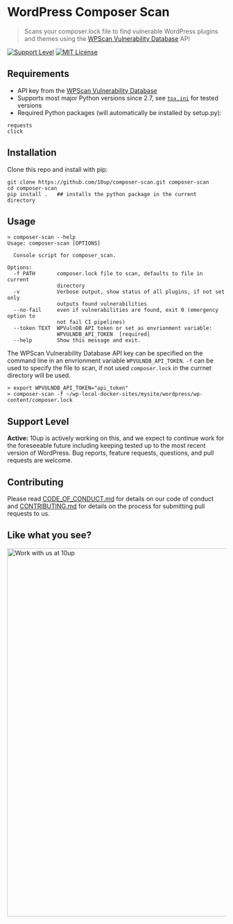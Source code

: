 # WordPress Composer Scan

> Scans your composer.lock file to find vulnerable WordPress plugins and themes using the [WPScan Vulnerability Database](https://wpvulndb.com) API

[![Support Level](https://img.shields.io/badge/support-active-green.svg)](#support-level) [![MIT License](https://img.shields.io/github/license/10up/composer-scan.svg)](https://github.com/10up/composer-scan/blob/master/LICENSE.md)

## Requirements

- API key from the [WPScan Vulnerability Database](https://wpvulndb.com)
- Supports most major Python versions since 2.7, see [`tox.ini`](https://github.com/10up/composer-scan/blob/update/docs/tox.ini) for tested versions
- Required Python packages (will automatically be installed by setup.py):

```:text
requests
click
```

## Installation

Clone this repo and install with pip:

```:bash
git clone https://github.com/10up/composer-scan.git composer-scan
cd composer-scan
pip install .   ## installs the python package in the current directory
```

## Usage

```:bash
> composer-scan --help
Usage: composer-scan [OPTIONS]

  Console script for composer_scan.

Options:
  -f PATH       composer.lock file to scan, defaults to file in current
                directory
  -v            Verbose output, show status of all plugins, if not set only
                outputs found vulnerabilities
  --no-fail     even if vulnerabilities are found, exit 0 (emergency option to
                not fail CI pipelines)
  --token TEXT  WPVulnDB API token or set as envrionment variable:
                WPVULNDB_API_TOKEN  [required]
  --help        Show this message and exit.
```

The WPScan Vulnerability Database API key can be specified on the command line in an envrionment variable `WPVULNDB_API_TOKEN`. `-f` can be used to specify the file to scan, if not used `composer.lock` in the currnet directory will be used.

```:bash
> export WPVULNDB_API_TOKEN="api_token"
> composer-scan -f ~/wp-local-docker-sites/mysite/wordpress/wp-content/composer.lock
```

## Support Level

**Active:** 10up is actively working on this, and we expect to continue work for the foreseeable future including keeping tested up to the most recent version of WordPress.  Bug reports, feature requests, questions, and pull requests are welcome.

## Contributing

Please read [CODE_OF_CONDUCT.md](https://github.com/10up/classifai/blob/develop/CODE_OF_CONDUCT.md) for details on our code of conduct and [CONTRIBUTING.md](https://github.com/10up/classifai/blob/develop/CONTRIBUTING.md) for details on the process for submitting pull requests to us.

## Like what you see?

<a href="http://10up.com/contact/"><img src="https://10up.com/uploads/2016/10/10up-Github-Banner.png" width="850" alt="Work with us at 10up"></a>
